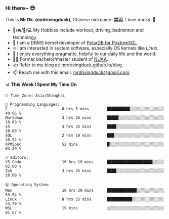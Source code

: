 ### Hi there~ 😎

This is **Mr Dk. (mrdrivingduck)**, Chinese nickname: **棠羽**. I love ducks. 🦆

- 💪/🚘/🏸/💻 My Hobbies include workout, driving, badminton and technology.
- 🍊 I am a DBMS kernel developer of [PolarDB for PostgreSQL](https://github.com/ApsaraDB/PolarDB-for-PostgreSQL).
- 🔥 I am interested in system software, especially OS kernels like *Linux*.
- 🔧 I enjoy everything pragmatic, helpful to our daily life and the world.
- 👨‍🎓 Former bachelor/master student of [NUAA](https://en.wikipedia.org/wiki/Nanjing_University_of_Aeronautics_and_Astronautics).
- ✍ Refer to my blog at: [mrdrivingduck.github.io/blog](https://mrdrivingduck.github.io/blog/).
- 📫 Reach me with this email: [mrdrivingduck@gmail.com](mailto:mrdrivingduck@gmail.com).

<!--START_SECTION:waka-->
📊 **This Week I Spent My Time On** 

```text
🕑︎ Time Zone: Asia/Shanghai

💬 Programming Languages: 
C                        8 hrs 5 mins        ██████████░░░░░░░░░░░░░░░   40.66 % 
Markdown                 3 hrs 36 mins       █████░░░░░░░░░░░░░░░░░░░░   18.09 % 
sh                       3 hrs 35 mins       ████░░░░░░░░░░░░░░░░░░░░░   18.00 % 
SQL                      2 hrs 10 mins       ███░░░░░░░░░░░░░░░░░░░░░░   10.92 % 
RPMSpec                  52 mins             █░░░░░░░░░░░░░░░░░░░░░░░░   04.39 % 

🔥 Editors: 
VS Code                  16 hrs 19 mins      ████████████████████░░░░░   82.00 % 
Zsh                      3 hrs 35 mins       ████░░░░░░░░░░░░░░░░░░░░░   18.00 % 

💻 Operating System: 
Mac                      10 hrs 39 mins      █████████████░░░░░░░░░░░░   53.54 % 
Linux                    8 hrs 55 mins       ███████████░░░░░░░░░░░░░░   44.79 % 
WSL                      19 mins             ░░░░░░░░░░░░░░░░░░░░░░░░░   01.67 % 
```


<!--END_SECTION:waka-->

<!-- ![Mr Dk.'s GitHub Stats](https://github-readme-stats.vercel.app/api?username=mrdrivingduck&count_private&show_icons=true&theme=buefy) -->

<!-- ![Most Used Languages](https://github-readme-stats.vercel.app/api/top-langs/?username=mrdrivingduck&exclude_repo=mips32-CPU,snort-tcp-socket&theme=buefy&layout=compact&langs_count=10) -->


<!--
**mrdrivingduck/mrdrivingduck** is a ✨ _special_ ✨ repository because its `README.md` (this file) appears on your GitHub profile.

Here are some ideas to get you started:

- 🔭 I’m currently working on ...
- 🌱 I’m currently learning ...
- 👯 I’m looking to collaborate on ...
- 🤔 I’m looking for help with ...
- 💬 Ask me about ...
- 📫 How to reach me: ...
- 😄 Pronouns: ...
- ⚡ Fun fact: ...
-->
